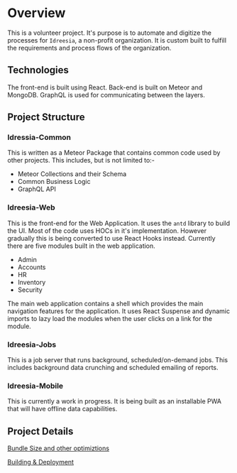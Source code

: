 # Overview
This is a volunteer project. It's purpose is to automate and digitize the processes for `Idreesia`, a non-profit organization. It is custom built to fulfill the requirements and process flows of the organization.

## Technologies
The front-end is built using React. Back-end is built on Meteor and MongoDB. GraphQL is used for communicating between the layers.

## Project Structure
### Idressia-Common
This is written as a Meteor Package that contains common code used by other projects. This includes, but is not limited to:-

- Meteor Collections and their Schema
- Common Business Logic
- GraphQL API

### Idreesia-Web
This is the front-end for the Web Application. It uses the `antd` library to build the UI. Most of the code uses HOCs in it's implementation. However gradually this is being converted to use React Hooks instead. 
Currently there are five modules built in the web application.

- Admin
- Accounts
- HR
- Inventory
- Security

The main web application contains a shell which provides the main navigation features for the application. It uses React Suspense and dynamic imports to lazy load the modules when the user clicks on a link for the module.

### Idreesia-Jobs
This is a job server that runs background, scheduled/on-demand jobs. This includes background data crunching and scheduled emailing of reports.

### Idreesia-Mobile
This is currently a work in progress. It is being built as an installable PWA that will have offline data capabilities.

## Project Details
[Bundle Size and other optimiztions](./docs/optimizations.md)

[Building & Deployment](./docs/building-and-deployment.md)
